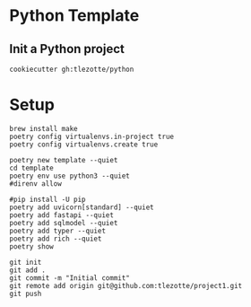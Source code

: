 # Python Template

## Init a Python project

```
cookiecutter gh:tlezotte/python
```

# Setup

```
brew install make
poetry config virtualenvs.in-project true
poetry config virtualenvs.create true
```

```
poetry new template --quiet
cd template
poetry env use python3 --quiet
#direnv allow
```

```
#pip install -U pip
poetry add uvicorn[standard] --quiet
poetry add fastapi --quiet
poetry add sqlmodel --quiet
poetry add typer --quiet
poetry add rich --quiet
poetry show
```

```
git init
git add .
git commit -m "Initial commit"
git remote add origin git@github.com:tlezotte/project1.git 
git push 
```
